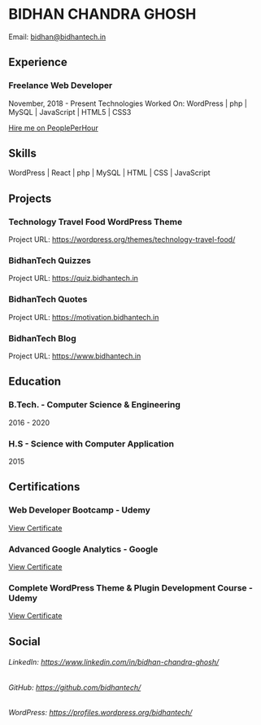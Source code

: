 # BIDHAN CHANDRA GHOSH
Email: bidhan@bidhantech.in


## Experience
### Freelance Web Developer
November, 2018 - Present
Technologies Worked On: WordPress | php | MySQL | JavaScript | HTML5 | CSS3

[Hire me on PeoplePerHour](https://pph.me/bidhantech)

## Skills
WordPress | React | php | MySQL | HTML | CSS | JavaScript

## Projects
### Technology Travel Food WordPress Theme
Project URL: https://wordpress.org/themes/technology-travel-food/

### BidhanTech Quizzes
Project URL: https://quiz.bidhantech.in

### BidhanTech Quotes
Project URL: https://motivation.bidhantech.in

### BidhanTech Blog
Project URL: https://www.bidhantech.in

## Education
### B.Tech. - Computer Science & Engineering
2016 - 2020

### H.S - Science with Computer Application
2015

## Certifications
### Web Developer Bootcamp - Udemy
[View Certificate](https://www.udemy.com/certificate/UC-6AKFD9MQ/)

### Advanced Google Analytics - Google
[View Certificate](https://analytics.google.com/analytics/academy/certificate/BFLOPoo4TRCqR5RGbi1WDQ)

### Complete WordPress Theme & Plugin Development Course - Udemy
[View Certificate](https://www.udemy.com/certificate/UC-8830072e-7430-4c7d-b518-b977359fedc3/)

## Social
###### LinkedIn: https://www.linkedin.com/in/bidhan-chandra-ghosh/
###### GitHub: https://github.com/bidhantech/
###### WordPress: https://profiles.wordpress.org/bidhantech/
